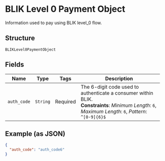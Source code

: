 
# BLIK Level 0 Payment Object

Information used to pay using BLIK level_0 flow.

## Structure

`BLIKLevel0PaymentObject`

## Fields

| Name | Type | Tags | Description |
|  --- | --- | --- | --- |
| `auth_code` | `String` | Required | The 6-digit code used to authenticate a consumer within BLIK.<br>**Constraints**: *Minimum Length*: `6`, *Maximum Length*: `6`, *Pattern*: `^[0-9]{6}$` |

## Example (as JSON)

```json
{
  "auth_code": "auth_code6"
}
```

